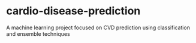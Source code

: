 # cardio-disease-prediction
A machine learning project focused on CVD prediction using classification and ensemble techniques
